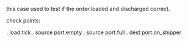 this case used to test if the order loaded and discharged correct.

check points:

. load tick
. source port.empty
. source port.full
. dest port.on_shipper